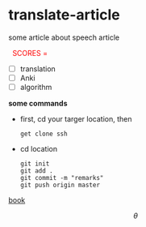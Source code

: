 # translate-article
 some article about speech article

<font color=red>  SCORES =   </font>

- [ ] translation
- [ ] Anki
- [ ] algorithm

 **some commands**

- first, cd your targer location, then 

  ```shell
  get clone ssh
  ```

- cd location

  ```shell
  git init
  git add .
  git commit -m "remarks"
  git push origin master
  ```

[book](<https://ebook.lorefree.com/>)

$$
\theta
$$
